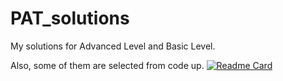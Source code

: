 # PAT_solutions
 My solutions for Advanced Level and Basic Level.

Also, some of them are selected from code up.
[![Readme Card](https://github-readme-stats.vercel.app/api/pin/?username=lunan0320&repo=PAT_solutions)](https://github.com/lunan0320/PAT_solutions)
